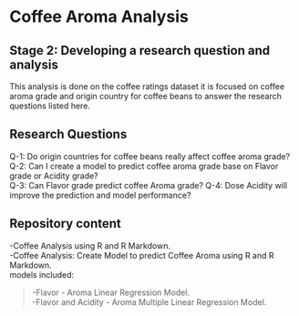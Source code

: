 # Coffee Aroma Analysis

## Stage 2: Developing a research question and analysis

This analysis is done on the coffee ratings dataset it is focused on coffee aroma grade and origin country for coffee beans to answer the research questions listed here.  

## Research Questions

Q-1: Do origin countries for coffee beans really affect coffee aroma grade? <br />
Q-2: Can I create a model to predict coffee aroma grade base on Flavor grade or Acidity grade?<br />
Q-3: Can Flavor grade predict coffee Aroma grade?
Q-4: Dose Acidity will improve the prediction and model performance?


## Repository content

-Coffee Analysis using R and R Markdown.<br />
-Coffee Analysis: Create Model to predict Coffee Aroma using R and R Markdown.<br />
    models included:<br />
> -Flavor - Aroma Linear Regression Model.<br />
> -Flavor and Acidity - Aroma Multiple Linear Regression Model.<br />


